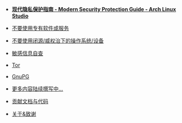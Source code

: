 - [**现代隐私保护指南 - Modern Security Protection Guide - Arch Linux Studio**](/)

- [不要使用专有软件或服务](proprietary_software.md)
- [不要使用闭源/威权治下的操作系统/设备](proprietary_system.md)
- [敏感信息自查](sensitive_information.md)
- [Tor](tor.md)
- [GnuPG](/gpg.md)
- [更多内容陆续撰写中...](/)
- [贡献文档与代码](contribution.md)
- [关于&致谢](about.md)
<!-- - [I2P](/)
- [Linux Firejail](/)
- [匿名支付方式](/)
- [路由器安全 OpenWrt](/)
  -->
